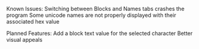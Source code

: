 Known Issues:
    Switching between Blocks and Names tabs crashes the program
    Some unicode names are not properly displayed with their associated hex value

Planned Features:
    Add a block text value for the selected character
    Better visual appeals